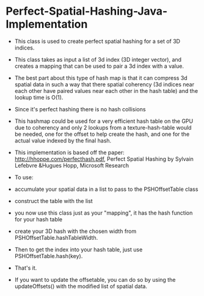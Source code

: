 # Perfect-Spatial-Hashing-Java-Implementation
 * This class is used to create perfect spatial hashing for a set of 3D indices.
 * This class takes as input a list of 3d index (3D integer vector), and creates a mapping that can be used to pair a 3d index with a value.
 * The best part about this type of hash map is that it can compress 3d spatial data in such a way that there spatial coherency (3d indices near each other have paired values near each other in the hash table) and the lookup time is O(1).
 * Since it's perfect hashing there is no hash collisions
 * This hashmap could be used for a very efficient hash table on the GPU due to coherency and only 2 lookups from a texture-hash-table would be needed, one for the offset to help create the hash, and one for the actual value indexed by the final hash.
 * This implementation is based off the paper: http://hhoppe.com/perfecthash.pdf, Perfect Spatial Hashing by Sylvain Lefebvre &Hugues Hopp, Microsoft Research
 
 *  To use:
 *  accumulate your spatial data in a list to pass to the PSHOffsetTable class
 *  construct the table with the list
 *  you now use this class just as your "mapping", it has the hash function for your hash table
 *  create your 3D hash with the chosen width from PSHOffsetTable.hashTableWidth.
 *  Then to get the index into your hash table, just use PSHOffsetTable.hash(key).
 *  That's it.
 
 *  If you want to update the offsetable, you can do so by using the updateOffsets() with the modified list of spatial data.
 
